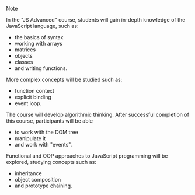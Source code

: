 > [!NOTE]
> In the "JS Advanced" course, students will gain in-depth knowledge of the JavaScript language, such as:
> * the basics of syntax
> * working with arrays
> * matrices
> * objects
> * classes
> * and writing functions.
> 
> More complex concepts will be studied such as:
> * function context
> * explicit binding
> * event loop.
> 
> The course will develop algorithmic thinking. After successful completion of this course, participants will be able
> * to work with the DOM tree
> * manipulate it
> * and work with "events".
> 
> Functional and OOP approaches to JavaScript programming will be explored, studying concepts such as:
> * inheritance
> * object composition
> * and prototype chaining.
